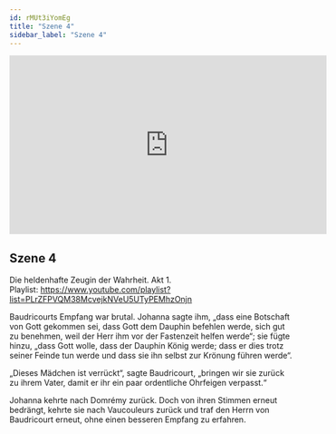 ```yaml
---
id: rMUt3iYomEg
title: "Szene 4"
sidebar_label: "Szene 4"
---
```


<div class="video-float-container">
  <iframe
    width="560"
    height="315"
    src="https://www.youtube.com/embed/rMUt3iYomEg"
    title="YouTube video player"
    frameborder="0"
    allow="accelerometer; autoplay; clipboard-write; encrypted-media; gyroscope; picture-in-picture; web-share"
    referrerpolicy="strict-origin-when-cross-origin"
    allowfullscreen
  ></iframe>
</div>

## Szene 4

Die heldenhafte Zeugin der Wahrheit. Akt 1.   
Playlist: https://www.youtube.com/playlist?list=PLrZFPVQM38McvejkNVeU5UTyPEMhzOnjn 

Baudricourts Empfang war brutal. Johanna sagte ihm, „dass eine Botschaft von Gott gekommen sei, dass Gott dem Dauphin befehlen werde, sich gut zu benehmen, weil der Herr ihm vor der Fastenzeit helfen werde“; sie fügte hinzu, „dass Gott wolle, dass der Dauphin König werde; dass er dies trotz seiner Feinde tun werde und dass sie ihn selbst zur Krönung führen werde“.

„Dieses Mädchen ist verrückt“, sagte Baudricourt, „bringen wir sie zurück zu ihrem Vater, damit er ihr ein paar ordentliche Ohrfeigen verpasst.“

Johanna kehrte nach Domrémy zurück. Doch von ihren Stimmen erneut bedrängt, kehrte sie nach Vaucouleurs zurück und traf den Herrn von Baudricourt erneut, ohne einen besseren Empfang zu erfahren.
